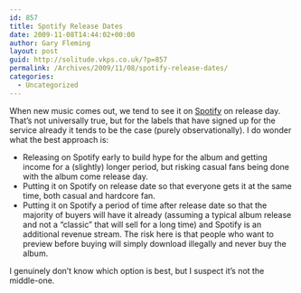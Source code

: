 ```yaml
---
id: 857
title: Spotify Release Dates
date: 2009-11-08T14:44:02+00:00
author: Gary Fleming
layout: post
guid: http://solitude.vkps.co.uk/?p=857
permalink: /Archives/2009/11/08/spotify-release-dates/
categories:
  - Uncategorized
---
```

When new music comes out, we tend to see it on [Spotify](http://spotify.com/) on release day. That&#8217;s not universally true, but for the labels that have signed up for the service already it tends to be the case (purely observationally). I do wonder what the best approach is:

  * Releasing on Spotify early to build hype for the album and getting income for a (slightly) longer period, but risking casual fans being done with the album come release day.
  * Putting it on Spotify on release date so that everyone gets it at the same time, both casual and hardcore fan.
  * Putting it on Spotify a period of time after release date so that the majority of buyers will have it already (assuming a typical album release and not a &#8220;classic&#8221; that will sell for a long time) and Spotify is an additional revenue stream. The risk here is that people who want to preview before buying will simply download illegally and never buy the album.

I genuinely don&#8217;t know which option is best, but I suspect it&#8217;s not the middle-one.